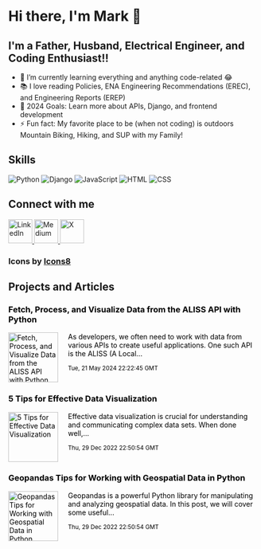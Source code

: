 # Hi there, I'm Mark 👋

## I'm a Father, Husband, Electrical Engineer, and Coding Enthusiast!!

- 🌱 I’m currently learning everything and anything code-related 😂
- 📚 I love reading Policies, ENA Engineering Recommendations (EREC), and Engineering Reports (EREP)
- 🎯 2024 Goals: Learn more about APIs, Django, and frontend development
- ⚡ Fun fact: My favorite place to be (when not coding) is outdoors Mountain Biking, Hiking, and SUP with my Family!

## Skills
![Python](https://img.shields.io/badge/Python-3776AB?style=for-the-badge&logo=python&logoColor=white)
![Django](https://img.shields.io/badge/Django-092E20?style=for-the-badge&logo=django&logoColor=white)
![JavaScript](https://img.shields.io/badge/JavaScript-F7DF1E?style=for-the-badge&logo=javascript&logoColor=black)
![HTML](https://img.shields.io/badge/HTML-E34F26?style=for-the-badge&logo=html5&logoColor=white)
![CSS](https://img.shields.io/badge/CSS-1572B6?style=for-the-badge&logo=css3&logoColor=white)

## Connect with me

<a href="https://www.linkedin.com/in/markfriese1" target="_blank">
  <img src="https://img.icons8.com/color/48/linkedin.png" alt="LinkedIn" style="width: 48px; height: 48px;">
</a>
<a href="https://medium.com/@mark.friese.meng" target="_blank">
  <img src="https://img.icons8.com/color/48/medium-logo.png" alt="Medium" style="width: 48px; height: 48px;">
</a>
<a href="https://x.com/MarkFrieseMEng" target="_blank">
  <img src="https://img.icons8.com/color/48/twitterx--v2.png" alt="X" style="width: 48px; height: 48px;">
</a>

### Icons by [Icons8](https://icons8.com)

## Projects and Articles

<!-- START_MEDIUM_ARTICLES -->
<div style="margin-bottom: 20px;">
  <a href="https://medium.com/@mark.friese.meng/fetch-process-and-visualize-data-from-the-aliss-api-with-python-6d1b6694cd90?source=rss-adce0ee9bcb9------2" style="text-decoration: none; color: black;">
    <h3>Fetch, Process, and Visualize Data from the ALISS API with Python</h3>
    <img src="https://cdn-images-1.medium.com/max/1024/1*0n4szkOCYPce8fGq5OiVHA.jpeg" alt="Fetch, Process, and Visualize Data from the ALISS API with Python" style="width: 100px; height: 100px; float: left; margin-right: 20px;">
    <p>As developers, we often need to work with data from various APIs to create useful applications. One such API is the ALISS (A Local...</p>
    <small>Tue, 21 May 2024 22:22:45 GMT</small>
  </a>
  <div style="clear: both;"></div>
</div>
<div style="margin-bottom: 20px;">
  <a href="https://medium.com/@mark.friese.meng/5-tips-for-effective-data-visualization-99556b8d558e?source=rss-adce0ee9bcb9------2" style="text-decoration: none; color: black;">
    <h3>5 Tips for Effective Data Visualization</h3>
    <img src="https://cdn-images-1.medium.com/max/1024/1*0n4szkOCYPce8fGq5OiVHA.jpeg" alt="5 Tips for Effective Data Visualization" style="width: 100px; height: 100px; float: left; margin-right: 20px;">
    <p>Effective data visualization is crucial for understanding and communicating complex data sets. When done well,...</p>
    <small>Thu, 29 Dec 2022 22:50:54 GMT</small>
  </a>
  <div style="clear: both;"></div>
</div>
<div style="margin-bottom: 20px;">
  <a href="https://medium.com/@mark.friese.meng/geopandas-tips-for-working-with-geospatial-data-in-python-ab1dbc7b3263?source=rss-adce0ee9bcb9------2" style="text-decoration: none; color: black;">
    <h3>Geopandas Tips for Working with Geospatial Data in Python</h3>
    <img src="https://cdn-images-1.medium.com/max/1024/1*0n4szkOCYPce8fGq5OiVHA.jpeg" alt="Geopandas Tips for Working with Geospatial Data in Python" style="width: 100px; height: 100px; float: left; margin-right: 20px;">
    <p>Geopandas is a powerful Python library for manipulating and analyzing geospatial data. In this post, we will cover some useful...</p>
    <small>Thu, 29 Dec 2022 22:50:54 GMT</small>
  </a>
  <div style="clear: both;"></div>
</div>
<!-- END_MEDIUM_ARTICLES -->

<br />
<br />

[linkedin]: https://www.linkedin.com/in/markfriese1
[medium]: https://medium.com/@mark.friese.meng
[X]: https://x.com/MarkFrieseMEng
